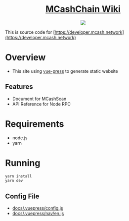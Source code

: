 <h1 align="center">
  <a href="https://developer.mcash.network">MCashChain Wiki</a>
</h1>
<p align="center">
  <a href="https://ci.mcash.network/MidasCore/mcashchain-wiki"><img src="https://ci.mcash.network/api/badges/MidasCore/mcashchain-wiki/status.svg" /></a>
</p>

This is source code for [https://developer.mcash.network](https://developer.mcash.network)

# Overview
* This site using [vue-press](https://vuepress.vuejs.org/guide/) to generate static website
## Features

* Document for MCashScan
* API Reference for Node RPC

# Requirements

* node.js
* yarn

# Running

```bash
yarn install
yarn dev
```
## Config File
* [docs/.vuepress/config.js](docs/.vuepress/config.js)
* [docs/.vuepress/nav/en.js](docs/.vuepress/nav/en.js) 
